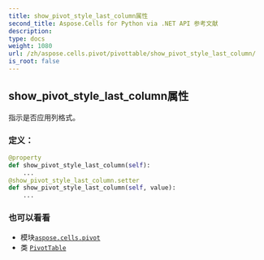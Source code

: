 ```yaml
---
title: show_pivot_style_last_column属性
second_title: Aspose.Cells for Python via .NET API 参考文献
description:
type: docs
weight: 1080
url: /zh/aspose.cells.pivot/pivottable/show_pivot_style_last_column/
is_root: false
---
```

## show_pivot_style_last_column属性

指示是否应用列格式。
### 定义：
```python
@property
def show_pivot_style_last_column(self):
    ...
@show_pivot_style_last_column.setter
def show_pivot_style_last_column(self, value):
    ...
```

### 也可以看看
* 模块[`aspose.cells.pivot`](../../)
* 类 [`PivotTable`](/cells/python-net/zh/aspose.cells.pivot/pivottable)

